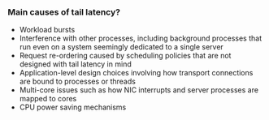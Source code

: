 ### Main causes of tail latency?

* Workload bursts
* Interference with other processes, including background processes that run even on a system seemingly dedicated to a single server
* Request re-ordering caused by scheduling policies that are not designed with tail latency in mind
* Application-level design choices involving how transport connections are bound to processes or threads
* Multi-core issues such as how NIC interrupts and server processes are mapped to cores
* CPU power saving mechanisms

